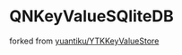 QNKeyValueSQliteDB
==========

forked from [yuantiku/YTKKeyValueStore](https://github.com/yuantiku/YTKKeyValueStore)




